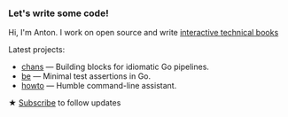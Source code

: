 ### Let's write some code!

Hi, I'm Anton. I work on open source and write [interactive technical books](https://antonz.org/#books)

Latest projects:

- [chans](https://github.com/nalgeon/chans) — Building blocks for idiomatic Go pipelines.
- [be](https://github.com/nalgeon/be) — Minimal test assertions in Go.
- [howto](https://github.com/nalgeon/sqlean) — Humble command-line assistant.

★ [Subscribe](https://antonz.org/subscribe/) to follow updates
